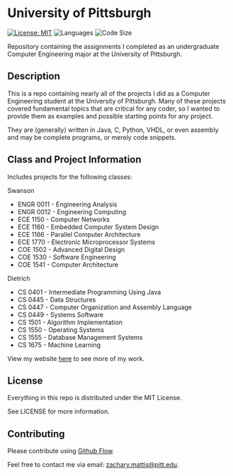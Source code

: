 # University of Pittsburgh

[![License: MIT](https://img.shields.io/github/license/zmattis/University-of-Pittsburgh.svg?color=brightgreen&style=popout-square)](https://opensource.org/licenses/MIT)
![Languages](https://img.shields.io/github/languages/count/zmattis/University-of-Pittsburgh.svg?style=popout-square)
![Code Size](https://img.shields.io/github/languages/code-size/zmattis/University-of-Pittsburgh.svg?color=orange&style=popout-square)

Repository containing the assignments I completed as an undergraduate Computer Engineering major at the University of Pittsburgh.

## Description

This is a repo containing nearly all of the projects I did as a Computer Engineering student at the University of Pittsburgh. Many of these projects covered fundamental topics that are critical for any coder, so I wanted to provide them as examples and possible starting points for any project.

They are (generally) written in Java, C, Python, VHDL, or even assembly and may be complete programs, or merely code snippets.

## Class and Project Information

Includes projects for the following classes:

  Swanson
  - ENGR 0011 - Engineering Analysis
  - ENGR 0012 - Engineering Computing
  - ECE  1150 - Computer Networks
  - ECE  1160 - Embedded Computer System Design
  - ECE  1166 - Parallel Computer Architecture
  - ECE  1770 - Electronic Microprocessor Systems
  - COE  1502 - Advanced Digital Design
  - COE  1530 - Software Engineering
  - COE  1541 - Computer Architecture

  Dietrich
  - CS 0401 - Intermediate Programming Using Java
  - CS 0445 - Data Structures
  - CS 0447 - Computer Organization and Assembly Language
  - CS 0449 - Systems Software
  - CS 1501 - Algorithm Implementation
  - CS 1550 - Operating Systems
  - CS 1555 - Database Management Systems
  - CS 1675 - Machine Learning

View my website [here](http://pitt.edu/~zmm15/) to see more of my work.

## License

Everything in this repo is distributed under the MIT License.

See LICENSE for more information.

## Contributing

Please contribute using [Github Flow](https://guides.github.com/introduction/flow/).

Feel free to contact me via email: zachary.mattis@pitt.edu.
